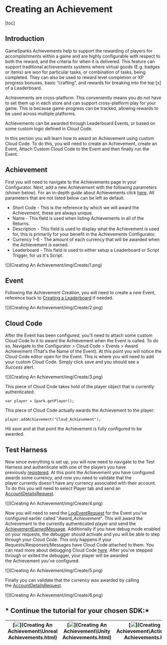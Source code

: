 # Creating an Achievement

[toc]

## Introduction

GameSparks Achievements help to support the rewarding of players for accomplishments within a game and are highly configurable with respect to both the reward, and the criteria for when it is delivered. This feature can support traditional achievements systems where virtual goods (E.g. badges or items) are won for particular tasks, or combination of tasks, being completed. They can also be used to reward level completion or XP progress bonuses, basic “crafting”, and rewards for breaking into the top [x] of a Leaderboard.

Achievements are cross-platform. This conveniently means you do not have to set them up in each store and can support cross-platform play for your game. This is because game-progress can be tracked, allowing rewards to be used across multiple platforms.

Achievements can be awarded through Leaderboard Events, or based on some custom logic defined in Cloud Code.

In this section you will learn how to award an Achievement using custom Cloud Code. To do this, you will need to create an Achievement, create an Event, Attach Custom Cloud Code to the Event and then finally run the Event.

## Achievement

First you will need to navigate to the Achievements page in your Configurator. Next, add a new Achievement with the following parameters (shown below). For an in-depth guide about Achievements click [here](/developer-portal/achievements). All parameters that are not listed below can be left as default.

  * Short Code - This is the reference by which we will award the Achievement, these are always unique.
  * Name - This field is used when listing Achievements in all of the Returns.
  * Description - This field is used to display what the Achievement is used for, this is primarily for your benefit in the Achievements Configurator.
  * Currency 1-6 - The amount of each currency that will be awarded when the Achievement is earned.
  * Leaderboard - This field is used to either setup a Leaderboard or Script Trigger, for us it's Script.

![](Creating An Achievement/img/Create/1.png)

## Event

Following the Achievement Creation, you will need to create a new Event, reference back to [Creating a Leaderboard](/uncategorized/creating-a-leaderboard) if needed.

![](Creating An Achievement/img/Create/2.png)

## Cloud Code

After the Event has been configured, you'll need to attach some custom Cloud Code to it to award the Achievement when the Event is called. To do so, Navigate to the Configurator > Cloud Code > Events > Award Achievement (That's the Name of the Event). At this point you will notice the Cloud Code editor open for the Event. This is where you will need to add your custom Cloud Code. Simply click save and you should see a *Success* alert.

![](Creating An Achievement/img/Create/3.png)

This piece of Cloud Code takes hold of the player object that is currently authenticated:


    var player = Spark.getPlayer();

This piece of Cloud Code actually awards the Achievement to the player:


    player.addAchievement("Cloud_Achievement");

Hit save and at that point the Achievement is fully configured to be awarded.

## Test Harness

Now since everything is set up, you will now need to navigate to the Test Harness and authenticate with one of the players you have previously [registered](/uncategorized/using-authentication). At this point the Achievement you have configured awards some currency, and now you need to validate that the player currently doesn't have any currency associated with their account. To do this you will need to select Player tab and send an [AccountDetailsRequest](https://docs.gamesparks.net/documentation/request-api/player-request-api/accountdetailsrequest).

![](Creating An Achievement/img/Create/4.png)

Now you will need to send the [LogEventRequest](/documentation/request-api/player-request-api/logeventrequest) for the Event you've configured earlier called "*Award_Achievement*". This will award the Achievement to the currently authenticated player and send the [AchievementEarnedMessage](https://docs.gamesparks.net/documentation/message-api/player-message-api/achievementearnedmessage). Additionally if you have debug mode enabled on your requests, the debugger should activate and you will be able to step through your Cloud Code. This only happens if your Requests/Responses/Messages have Cloud Code attached to them. You can read more about debugging Cloud Code [here](https://docs.gamesparks.net/documentation/gamesparks-debugger). After you've stepped through or exited the debugger, your player will be awarded the Achievement you've configured.

![](Creating An Achievement/img/Create/5.png)

Finally you can validate that the currency was awarded by calling the [AccountDetailsRequest](/documentation/request-api/player-request-api/accountdetailsrequest).

![](Creating An Achievement/img/Create/6.png)
   

## * Continue the tutorial for your chosen SDK:*

|[![](img/URLogo.png)](Creating An Achievement\Unreal Achievements.html)   |[![](img/UTLogo.png)](Creating An Achievement\Unity Achievements.html)   |[![](img/ASLogo.png)](Creating An Achievement\ActionScript Achievements.html)   |
|---|---|---|
